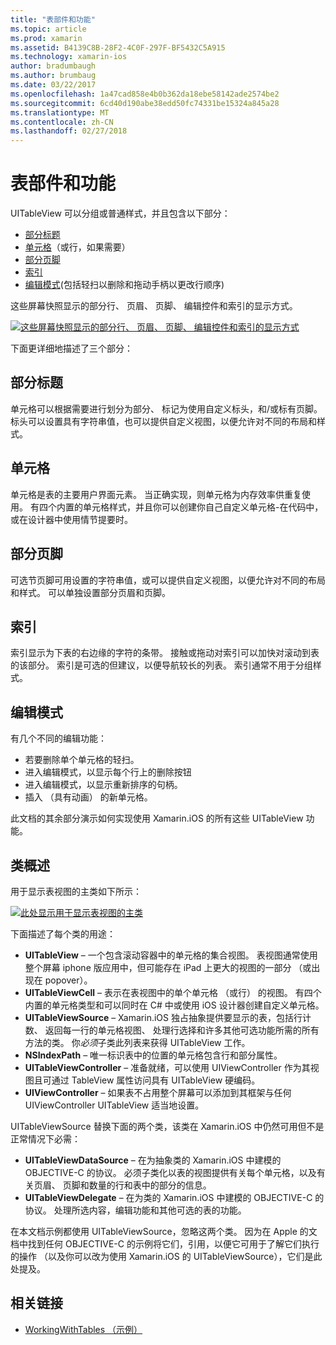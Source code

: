 ```yaml
---
title: "表部件和功能"
ms.topic: article
ms.prod: xamarin
ms.assetid: B4139C8B-28F2-4C0F-297F-BF5432C5A915
ms.technology: xamarin-ios
author: bradumbaugh
ms.author: brumbaug
ms.date: 03/22/2017
ms.openlocfilehash: 1a47cad858e4b0b362da18ebe58142ade2574be2
ms.sourcegitcommit: 6cd40d190abe38edd50fc74331be15324a845a28
ms.translationtype: MT
ms.contentlocale: zh-CN
ms.lasthandoff: 02/27/2018
---
```

# <a name="table-parts-and-functionality"></a>表部件和功能

UITableView 可以分组或普通样式，并且包含以下部分：

-  [部分标题](#Section_Header)
-  [单元格](#Cells)（或行，如果需要）
-  [部分页脚](#Section_Footer)
-  [索引](#Index)
-  [编辑模式](#Edit_Features)(包括轻扫以删除和拖动手柄以更改行顺序) 


这些屏幕快照显示的部分行、 页眉、 页脚、 编辑控件和索引的显示方式。

 [ ![](table-parts-and-functionality-images/image1a.png "这些屏幕快照显示的部分行、 页眉、 页脚、 编辑控件和索引的显示方式")](table-parts-and-functionality-images/image1a.png)

下面更详细地描述了三个部分：

 <a name="Section_Header" />


## <a name="section-header"></a>部分标题

单元格可以根据需要进行划分为部分、 标记为使用自定义标头，和/或标有页脚。 标头可以设置具有字符串值，也可以提供自定义视图，以便允许对不同的布局和样式。

 <a name="Cells" />


## <a name="cells"></a>单元格

单元格是表的主要用户界面元素。 当正确实现，则单元格为内存效率供重复使用。 有四个内置的单元格样式，并且你可以创建你自己自定义单元格-在代码中，或在设计器中使用情节提要时。


## <a name="section-footer"></a>部分页脚

可选节页脚可用设置的字符串值，或可以提供自定义视图，以便允许对不同的布局和样式。 可以单独设置部分页眉和页脚。

 <a name="Index" />


## <a name="index"></a>索引

索引显示为下表的右边缘的字符的条带。
接触或拖动对索引可以加快对滚动到表的该部分。 索引是可选的但建议，以便导航较长的列表。 索引通常不用于分组样式。

 <a name="Edit_Features" />


## <a name="editing-mode"></a>编辑模式

有几个不同的编辑功能：

-  若要删除单个单元格的轻扫。
-  进入编辑模式，以显示每个行上的删除按钮 
-  进入编辑模式，以显示重新排序的句柄。 
-  插入 （具有动画） 的新单元格。


此文档的其余部分演示如何实现使用 Xamarin.iOS 的所有这些 UITableView 功能。

 <a name="Classes_Overview" />


## <a name="classes-overview"></a>类概述

用于显示表视图的主类如下所示：

 [ ![](table-parts-and-functionality-images/classdiagram.png "此处显示用于显示表视图的主类")](table-parts-and-functionality-images/classdiagram.png)

下面描述了每个类的用途：

-   **UITableView** – 一个包含滚动容器中的单元格的集合视图。 表视图通常使用整个屏幕 iphone 版应用中，但可能存在 iPad 上更大的视图的一部分 （或出现在 popover）。 
-   **UITableViewCell** – 表示在表视图中的单个单元格 （或行） 的视图。 有四个内置的单元格类型和可以同时在 C# 中或使用 iOS 设计器创建自定义单元格。 
-   **UITableViewSource** – Xamarin.iOS 独占抽象提供要显示的表，包括行计数、 返回每一行的单元格视图、 处理行选择和许多其他可选功能所需的所有方法的类。 你*必须*子类此列表来获得 UITableView 工作。 
-   **NSIndexPath** – 唯一标识表中的位置的单元格包含行和部分属性。 
-   **UITableViewController** – 准备就绪，可以使用 UIViewController 作为其视图且可通过 TableView 属性访问具有 UITableView 硬编码。 
-   **UIViewController** – 如果表不占用整个屏幕可以添加到其框架与任何 UIViewController UITableView 适当地设置。 


UITableViewSource 替换下面的两个类，该类在 Xamarin.iOS 中仍然可用但不是正常情况下必需：

-   **UITableViewDataSource** – 在为抽象类的 Xamarin.iOS 中建模的 OBJECTIVE-C 的协议。 必须子类化以表的视图提供有关每个单元格，以及有关页眉、 页脚和数量的行和表中的部分的信息。 
-   **UITableViewDelegate** – 在为类的 Xamarin.iOS 中建模的 OBJECTIVE-C 的协议。 处理所选内容，编辑功能和其他可选的表的功能。 


在本文档示例都使用 UITableViewSource，忽略这两个类。 因为在 Apple 的文档中找到任何 OBJECTIVE-C 的示例将它们，引用，以便它可用于了解它们执行的操作 （以及你可以改为使用 Xamarin.iOS 的 UITableViewSource），它们是此处提及。


## <a name="related-links"></a>相关链接

- [WorkingWithTables （示例）](https://developer.xamarin.com/samples/monotouch/WorkingWithTables)
